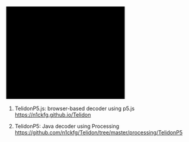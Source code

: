![TelidonP5](/screenshots/Comp-4_320.gif)

1. TelidonP5.js: browser-based decoder using p5.js
https://n1ckfg.github.io/Telidon

2. TelidonP5: Java decoder using Processing
https://github.com/n1ckfg/Telidon/tree/master/processing/TelidonP5
